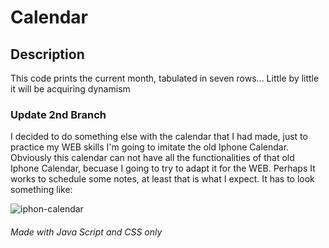 # Calendar

## Description
This code prints the current month, tabulated in seven rows...
Little by little it will be acquiring dynamism


### Update 2nd Branch
I decided to do something else with the calendar that I had made, just to practice my WEB skills I'm going to imitate the old Iphone Calendar. Obviously this calendar can not have all the functionalities of that old Iphone Calendar, becuase I going to try to adapt it for the WEB. Perhaps It works to schedule some notes, at least that is what I expect. It has to look something like:

![iphon-calendar](https://user-images.githubusercontent.com/12851489/44185806-fc397380-a0d2-11e8-97f8-3d36f4af7ef3.jpg)

###### Made with Java Script and CSS only